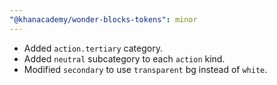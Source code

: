 ```yaml
---
"@khanacademy/wonder-blocks-tokens": minor
---
```


- Added `action.tertiary` category.
- Added `neutral` subcategory to each `action` kind.
- Modified `secondary` to use `transparent` bg instead of `white`.
